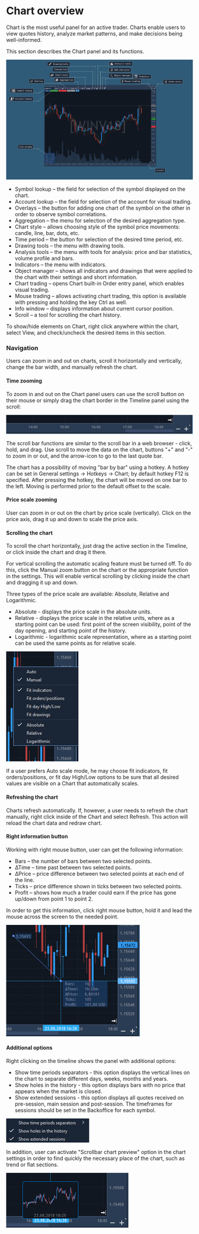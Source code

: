 # Chart overview


Chart is the most useful panel for an active trader. Charts enable users to view quotes history, analyze market patterns, and make decisions being well-informed.

This section describes the Chart panel and its functions.

![](../../../../.gitbook/assets/lines.png)

* Symbol lookup – the field for selection of the symbol displayed on the chart.
* Account lookup – the field for selection of the account for visual trading.
* Overlays – the button for adding one chart of the symbol on the other in order to observe symbol correlations.
* Aggregation – the menu for selection of the desired aggregation type.
* Chart style – allows choosing style of the symbol price movements: candle, line, bar, dots, etc.
* Time period – the button for selection of the desired time period, etc.
* Drawing tools – the menu with drawing tools.
* Analysis tools – the menu with tools for analysis: price and bar statistics, volume profile and bars.
* Indicators – the menu with indicators.
* Object manager – shows all indicators and drawings that were applied to the chart with their settings and short information.
* Chart trading – opens Chart built-in Order entry panel, which enables visual trading.
* Mouse trading – allows activating chart trading, this option is available with pressing and holding the key Ctrl as well.
* Info window – displays information about current cursor position.
* Scroll – a tool for scrolling the chart history.

To show/hide elements on Chart, right click anywhere within the chart, select View, and check/uncheck the desired items in this section.

### Navigation


Users can zoom in and out on charts, scroll it horizontally and vertically, change the bar width, and manually refresh the chart.

#### **Time zooming**

To zoom in and out on the Chart panel users can use the scroll button on their mouse or simply drag the chart border in the Timeline panel using the scroll:

![](../../../../.gitbook/assets/2%20%2829%29.png)

The scroll bar functions are similar to the scroll bar in a web browser - click, hold, and drag. Use scroll to move the data on the chart, buttons "+" and "-" to zoom in or out, and the arrow-icon to go to the last quote bar.

The chart has a possibility of moving "bar by bar" using a hotkey. A hotkey can be set in General settings   -&gt; Hotkeys -&gt; Chart; by default hotkey F12 is specified. After pressing the hotkey, the chart will be moved on one bar to the left. Moving is performed prior to the default offset to the scale.

#### **Price scale zooming**

User can zoom in or out on the chart by price scale \(vertically\). Click on the price axis, drag it up and down to scale the price axis.

#### **Scrolling the chart**

To scroll the chart horizontally, just drag the active section in the Timeline, or click inside the chart and drag it there.

For vertical scrolling the automatic scaling feature must be turned off. To do this, click the Manual zoom button on the chart or the appropriate function in the settings. This will enable vertical scrolling by clicking inside the chart and dragging it up and down.

Three types of the price scale are available: Absolute, Relative and Logarithmic.

* Absolute - displays the price scale in the absolute units.
* Relative - displays the price scale in the relative units, where as a starting point can be used: first point of the screen visibility, point of the day opening, and starting point of the history.
* Logarithmic - logarithmic scale representation, where as a starting point can be used the same points as for relative scale.

![](../../../../.gitbook/assets/3%20%284%29.png)


If a user prefers Auto scale mode, he may choose fit indicators, fit orders/positions, or fit day High/Low options to be sure that all desired values are visible on a Chart that automatically scales.

#### **Refreshing the chart**

Charts refresh automatically. If, however, a user needs to refresh the chart manually, right click inside of the Chart and select Refresh. This action will reload the chart data and redraw chart.

#### **Right information button**

Working with right mouse button, user can get the following information:

* Bars – the number of bars between two selected points.
* ∆Time – time past between two selected points.
* ∆Price – price difference between two selected points at each end of the line.
* Ticks – price difference shown in ticks between two selected points.
* Profit – shows how much a trader could earn if the price has gone up/down from point 1 to point 2.

In order to get this information, click right mouse button, hold it and lead the mouse across the screen to the needed point.

![](../../../../.gitbook/assets/4%20%2842%29.png)

#### **Additional options**

Right clicking on the timeline shows the panel with additional options:

* Show time periods separators - this option displays the vertical lines on the chart to separate different days, weeks, months and years.
* Show holes in the history - this option displays bars with no price that appears when the market is closed.
* Show extended sessions - this option displays all quotes received on pre-session, main session and post-session. The timeframes for sessions should be set in the Backoffice for each symbol.

![](../../../../.gitbook/assets/5%20%2823%29.png)


In addition, user can activate "Scrollbar chart preview" option in the chart settings in order to find quickly the necessary place of the chart, such as trend or flat sections.

![](../../../../.gitbook/assets/6%20%2830%29.png)



